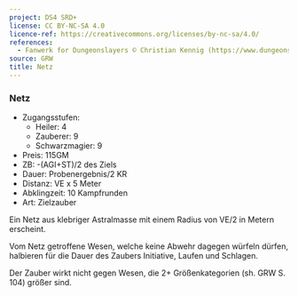 ```yaml
---
project: DS4 SRD+
license: CC BY-NC-SA 4.0
licence-ref: https://creativecommons.org/licenses/by-nc-sa/4.0/
references: 
  - Fanwerk for Dungeonslayers © Christian Kennig (https://www.dungeonslayers.net/)
source: GRW
title: Netz
---
```


### Netz

- Zugangsstufen:
  - Heiler: 4
  - Zauberer: 9
  - Schwarzmagier: 9
- Preis: 115GM
- ZB: -(AGI+ST)/2 des Ziels
- Dauer: Probenergebnis/2 KR
- Distanz: VE x 5 Meter
- Abklingzeit: 10 Kampfrunden
- Art: Zielzauber

Ein Netz aus klebriger Astralmasse mit einem Radius von VE/2 in Metern erscheint.

Vom Netz getroffene Wesen, welche keine Abwehr dagegen würfeln dürfen, halbieren für die Dauer des Zaubers Initiative, Laufen und Schlagen.

Der Zauber wirkt nicht gegen Wesen, die 2+ Größenkategorien (sh. GRW S. 104) größer sind.

